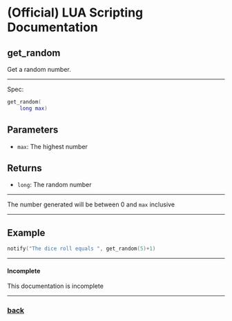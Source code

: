 
# (Official) LUA Scripting Documentation

## get_random

Get a random number.

___

Spec:

```lua
get_random(
	long max)
```

## Parameters

- `max`: The highest number

## Returns

- `long`: The random number

___

The number generated will be between 0 and `max` inclusive

___

## Example

```lua
notify("The dice roll equals ", get_random(5)+1)
```

___

#### Incomplete

This documentation is incomplete

___

### [back](../getters)
